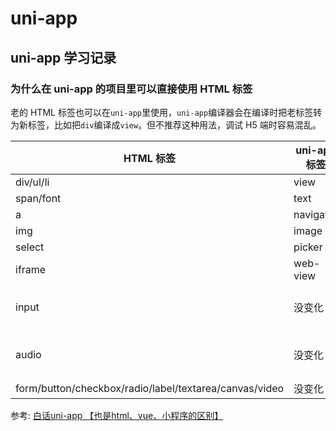 # uni-app

## uni-app 学习记录

### 为什么在 uni-app 的项目里可以直接使用 HTML 标签

老的 HTML 标签也可以在`uni-app`里使用，`uni-app`编译器会在编译时把老标签转为新标签，比如把`div`编译成`view`。但不推荐这种用法，调试 H5 端时容易混乱。

| HTML 标签                                              | uni-app 标签 | 转换说明                    |
| ------------------------------------------------------ | ------------ | --------------------------- |
| div/ul/li                                              | view         | -                           |
| span/font                                              | text         | -                           |
| a                                                      | navigator    | -                           |
| img                                                    | image        | -                           |
| select                                                 | picker       | -                           |
| iframe                                                 | web-view     | -                           |
| input                                                  | 没变化       | type 属性改成了 confirmtype |
| audio                                                  | 没变化       | 不再推荐使用，改成 API 方式 |
| form/button/checkbox/radio/label/textarea/canvas/video | 没变化       | -                           |

参考: [白话uni-app 【也是html、vue、小程序的区别】](https://ask.dcloud.net.cn/article/id-35657)
